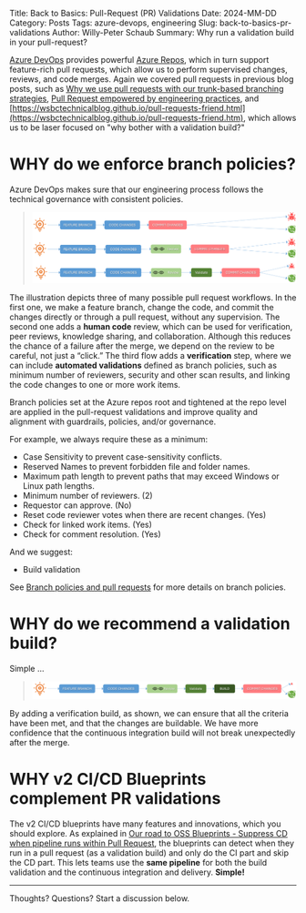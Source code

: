 Title: Back to Basics: Pull-Request (PR) Validations
Date: 2024-MM-DD
Category: Posts 
Tags: azure-devops, engineering
Slug: back-to-basics-pr-validations
Author: Willy-Peter Schaub
Summary: Why run a validation build in your pull-request?

[Azure DevOps](https://azure.microsoft.com/en-us/products/devops/) provides powerful [Azure Repos](https://azure.microsoft.com/en-us/products/devops/repos/), which in turn support feature-rich pull requests, which allow us to perform supervised changes, reviews, and code merges. Again we covered pull requests in previous blog posts, such as [Why we use pull requests with our trunk-based branching strategies](https://wsbctechnicalblog.github.io/branching-pull-request.html), [Pull Request empowered by engineering practices](https://wsbctechnicalblog.github.io/pull-request-empowered-by-engineering-practices.html), and [https://wsbctechnicalblog.github.io/pull-requests-friend.html](https://wsbctechnicalblog.github.io/pull-requests-friend.htm), which allows us to be laser focused on "why bother with a validation build?"

# WHY do we enforce branch policies?

Azure DevOps makes sure that our engineering process follows the technical governance with consistent policies. 

> ![PR Types](/images/back-to-basics-pr-validations-1.png)

The illustration depicts three of many possible pull request workflows. In the first one, we make a feature branch, change the code, and commit the changes directly or through a pull request, without any supervision. The second one adds a **human code** review, which can be used for verification, peer reviews, knowledge sharing, and collaboration. Although this reduces the chance of a failure after the merge, we depend on the review to be careful, not just a “click.” The third flow adds a **verification** step, where we can include **automated validations** defined as branch policies, such as minimum number of reviewers, security and other scan results, and linking the code changes to one or more work items. 

Branch policies set at the Azure repos root and tightened at the repo level are applied in the pull-request validations and improve quality and alignment with guardrails, policies, and/or governance.

For example, we always require these as a minimum:

- Case Sensitivity to prevent case-sensitivity conflicts.
- Reserved Names to prevent forbidden file and folder names.
- Maximum path length to prevent paths that may exceed Windows or Linux path lengths.
- Minimum number of reviewers. (2)
- Requestor can approve. (No)
- Reset code reviewer votes when there are recent changes. (Yes)
- Check for linked work items. (Yes)
- Check for comment resolution. (Yes)

And we suggest:

- Build validation

See [Branch policies and pull requests](https://learn.microsoft.com/en-us/azure/devops/repos/git/about-pull-requests?view=azure-devops#branch-policies-and-pull-requests) for more details on branch policies.

# WHY do we recommend a validation build?

Simple ...

> ![Add BUild Validation](/images/back-to-basics-pr-validations-2.png)

By adding a verification build, as shown, we can ensure that all the criteria have been met, and that the changes are buildable. We have more confidence that the continuous integration build will not break unexpectedly after the merge.

# WHY v2 CI/CD Blueprints complement PR validations

The v2 CI/CD blueprints have many features and innovations, which you should explore. As explained in [Our road to OSS Blueprints - Suppress CD when pipeline runs within Pull Request](https://wsbctechnicalblog.github.io/yaml-pipelines-part11.html), the blueprints can detect when they run in a pull request (as a validation build) and only do the CI part and skip the CD part. This lets teams use the **same pipeline** for both the build validation and the continuous integration and delivery. **Simple!**

---

Thoughts? Questions? Start a discussion below.

